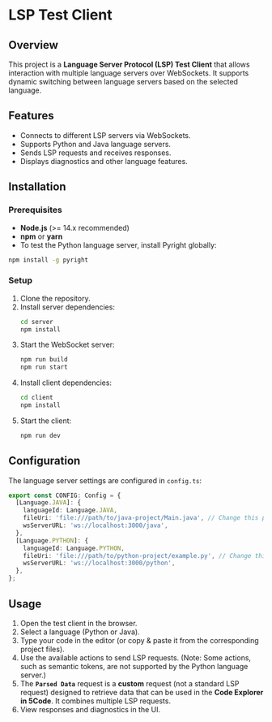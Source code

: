 # LSP Test Client

## Overview

This project is a **Language Server Protocol (LSP) Test Client** that allows interaction with multiple language servers over WebSockets. It supports dynamic switching between language servers based on the selected language.

## Features

- Connects to different LSP servers via WebSockets.
- Supports Python and Java language servers.
- Sends LSP requests and receives responses.
- Displays diagnostics and other language features.

## Installation

### Prerequisites

- **Node.js** (>= 14.x recommended)
- **npm** or **yarn**
- To test the Python language server, install Pyright globally:

```sh
npm install -g pyright
```

### Setup

1. Clone the repository.
2. Install server dependencies:
   ```sh
   cd server
   npm install
   ```
3. Start the WebSocket server:
   ```sh
   npm run build
   npm run start
   ```
4. Install client dependencies:
   ```sh
   cd client
   npm install
   ```
5. Start the client:
   ```sh
   npm run dev
   ```

## Configuration

The language server settings are configured in `config.ts`:

```ts
export const CONFIG: Config = {
  [Language.JAVA]: {
    languageId: Language.JAVA,
    fileUri: 'file:///path/to/java-project/Main.java', // Change this path
    wsServerURL: 'ws://localhost:3000/java',
  },
  [Language.PYTHON]: {
    languageId: Language.PYTHON,
    fileUri: 'file:///path/to/python-project/example.py', // Change this path
    wsServerURL: 'ws://localhost:3000/python',
  },
};
```

## Usage

1. Open the test client in the browser.
2. Select a language (Python or Java).
3. Type your code in the editor (or copy & paste it from the corresponding project files).
4. Use the available actions to send LSP requests. (Note: Some actions, such as semantic tokens, are not supported by the Python language server.)
5. The **`Parsed Data`** request is a **custom** request (not a standard LSP request) designed to retrieve data that can be used in the **Code Explorer in 5Code**. It combines multiple LSP requests.
6. View responses and diagnostics in the UI.
